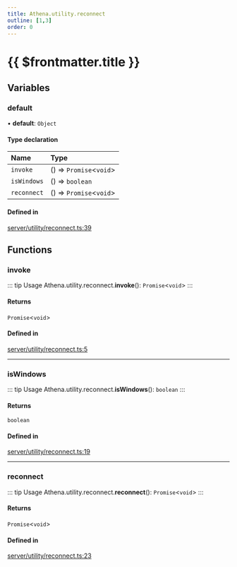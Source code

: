 ```yaml
---
title: Athena.utility.reconnect
outline: [1,3]
order: 0
---
```


# {{ $frontmatter.title }}


## Variables

### default

• **default**: `Object`

#### Type declaration

| Name | Type |
| :------ | :------ |
| `invoke` | () => `Promise`<`void`\> |
| `isWindows` | () => `boolean` |
| `reconnect` | () => `Promise`<`void`\> |

#### Defined in

[server/utility/reconnect.ts:39](https://github.com/Stuyk/altv-athena/blob/75aefbb/src/core/server/utility/reconnect.ts#L39)

## Functions

### invoke

::: tip Usage
Athena.utility.reconnect.**invoke**(): `Promise`<`void`\>
:::

#### Returns

`Promise`<`void`\>

#### Defined in

[server/utility/reconnect.ts:5](https://github.com/Stuyk/altv-athena/blob/75aefbb/src/core/server/utility/reconnect.ts#L5)

___

### isWindows

::: tip Usage
Athena.utility.reconnect.**isWindows**(): `boolean`
:::

#### Returns

`boolean`

#### Defined in

[server/utility/reconnect.ts:19](https://github.com/Stuyk/altv-athena/blob/75aefbb/src/core/server/utility/reconnect.ts#L19)

___

### reconnect

::: tip Usage
Athena.utility.reconnect.**reconnect**(): `Promise`<`void`\>
:::

#### Returns

`Promise`<`void`\>

#### Defined in

[server/utility/reconnect.ts:23](https://github.com/Stuyk/altv-athena/blob/75aefbb/src/core/server/utility/reconnect.ts#L23)
